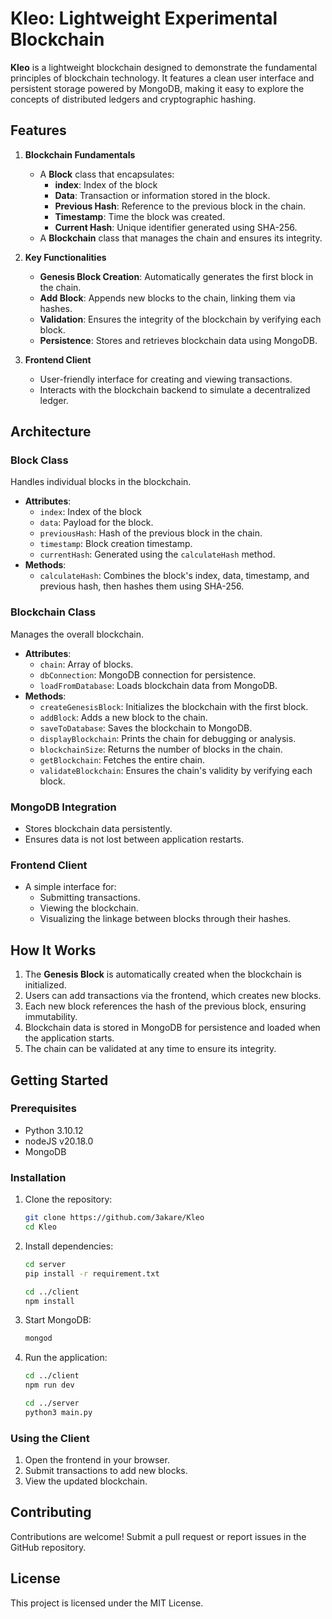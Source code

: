 # Kleo: Lightweight Experimental Blockchain  

**Kleo** is a lightweight blockchain designed to demonstrate the fundamental principles of blockchain technology. It features a clean user interface and persistent storage powered by MongoDB, making it easy to explore the concepts of distributed ledgers and cryptographic hashing.  

## Features  

1. **Blockchain Fundamentals**  
   - A **Block** class that encapsulates: 
     - **index**: Index of the block
     - **Data**: Transaction or information stored in the block.  
     - **Previous Hash**: Reference to the previous block in the chain.  
     - **Timestamp**: Time the block was created.  
     - **Current Hash**: Unique identifier generated using SHA-256.  
   - A **Blockchain** class that manages the chain and ensures its integrity.  

2. **Key Functionalities**  
   - **Genesis Block Creation**: Automatically generates the first block in the chain.  
   - **Add Block**: Appends new blocks to the chain, linking them via hashes.  
   - **Validation**: Ensures the integrity of the blockchain by verifying each block.  
   - **Persistence**: Stores and retrieves blockchain data using MongoDB.  

3. **Frontend Client**  
   - User-friendly interface for creating and viewing transactions.  
   - Interacts with the blockchain backend to simulate a decentralized ledger.  

## Architecture  

### Block Class  
Handles individual blocks in the blockchain.  
- **Attributes**:
  - `index`: Index of the block
  - `data`: Payload for the block.  
  - `previousHash`: Hash of the previous block in the chain.  
  - `timestamp`: Block creation timestamp.  
  - `currentHash`: Generated using the `calculateHash` method.  
- **Methods**:  
  - `calculateHash`: Combines the block's index, data, timestamp, and previous hash, then hashes them using SHA-256.  

### Blockchain Class  
Manages the overall blockchain.  
- **Attributes**:  
  - `chain`: Array of blocks.  
  - `dbConnection`: MongoDB connection for persistence.  
  - `loadFromDatabase`: Loads blockchain data from MongoDB.  
- **Methods**:  
  - `createGenesisBlock`: Initializes the blockchain with the first block.  
  - `addBlock`: Adds a new block to the chain.  
  - `saveToDatabase`: Saves the blockchain to MongoDB.  
  - `displayBlockchain`: Prints the chain for debugging or analysis.  
  - `blockchainSize`: Returns the number of blocks in the chain.  
  - `getBlockchain`: Fetches the entire chain.  
  - `validateBlockchain`: Ensures the chain's validity by verifying each block.  

### MongoDB Integration  
- Stores blockchain data persistently.  
- Ensures data is not lost between application restarts.  

### Frontend Client  
- A simple interface for:  
  - Submitting transactions.  
  - Viewing the blockchain.  
  - Visualizing the linkage between blocks through their hashes.  

## How It Works  

1. The **Genesis Block** is automatically created when the blockchain is initialized.  
2. Users can add transactions via the frontend, which creates new blocks.  
3. Each new block references the hash of the previous block, ensuring immutability.  
4. Blockchain data is stored in MongoDB for persistence and loaded when the application starts.  
5. The chain can be validated at any time to ensure its integrity.  

## Getting Started  

### Prerequisites
- Python 3.10.12
- nodeJS v20.18.0
- MongoDB  

### Installation  
1. Clone the repository:  
   ```bash  
   git clone https://github.com/3akare/Kleo
   cd Kleo
   ```  
2. Install dependencies:  
   ```bash 
   cd server
   pip install -r requirement.txt  
   
   cd ../client
   npm install
   ```  
3. Start MongoDB:  
   ```bash  
   mongod  
   ```  
4. Run the application:  
   ```bash  
   cd ../client
   npm run dev
   
   cd ../server
   python3 main.py
   ```  

### Using the Client  
1. Open the frontend in your browser.  
2. Submit transactions to add new blocks.  
3. View the updated blockchain.  


## Contributing  

Contributions are welcome! Submit a pull request or report issues in the GitHub repository.  

## License  

This project is licensed under the MIT License.
